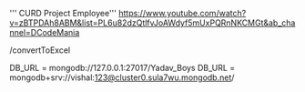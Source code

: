 ''' CURD Project Employee'''
https://www.youtube.com/watch?v=zBTPDAh8ABM&list=PL6u82dzQtlfvJoAWdyf5mUxPQRnNKCMGt&ab_channel=DCodeMania

/convertToExcel

DB_URL = mongodb://127.0.0.1:27017/Yadav_Boys
DB_URL = mongodb+srv://vishal:123@cluster0.sula7wu.mongodb.net/